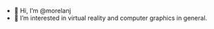 - 👋 Hi, I’m @morelanj
- 👀 I’m interested in virtual reality and computer graphics in general.

<!---
morelanj/morelanj is a ✨ special ✨ repository because its `README.md` (this file) appears on your GitHub profile.
You can click the Preview link to take a look at your changes.
--->
